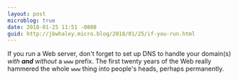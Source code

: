```yaml
---
layout: post
microblog: true
date: 2018-01-25 11:51 -0800
guid: http://jbwhaley.micro.blog/2018/01/25/if-you-run.html
---
```

If you run a Web server, don't forget to set up DNS to handle your domain(s) *with **and** without* a `www` prefix. The first twenty years of the Web really hammered the whole `www` thing into people's heads, perhaps permanently.
